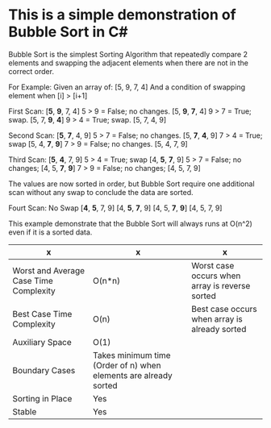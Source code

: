 # This is a simple demonstration of Bubble Sort in C#

Bubble Sort is the simplest Sorting Algorithm that repeatedly compare 2 elements and swapping the adjacent elements when there are not in the correct order.

For Example:
Given an array of: [5, 9, 7, 4]
And a condition of swapping element when [i] > [i+1]

First Scan: 
[**5**, **9**, 7, 4]    5 > 9 = False; no changes.
[5, **9**, **7**, 4]    9 > 7 = True; swap.
[5, 7, **9**, **4**]    9 > 4 = True; swap.
[5, 7, 4, 9]

Second Scan:
[**5**, **7**, 4, 9]    5 > 7 = False; no changes.
[5, **7**, **4**, 9]    7 > 4 = True; swap
[5, 4, **7**, **9**]    7 > 9 = False; no changes.
[5, 4, 7, 9]

Third Scan:
[**5**, **4**, 7, 9]    5 > 4 = True; swap
[4, **5**, **7**, 9]    5 > 7 = False; no changes;
[4, 5, **7**, **9**]    7 > 9 = False; no changes;
[4, 5, 7, 9]

The values are now sorted in order, but Bubble Sort require one additional scan without any swap to conclude the data are sorted.

Fourt Scan: No Swap
[**4**, **5**, 7, 9]
[4, **5**, **7**, 9]
[4, 5, **7**, **9**]
[4, 5, 7, 9]

This example demonstrate that the Bubble Sort will always runs at O(n^2) even if it is a sorted data.

| x | x | x |
|---|---|---|
| Worst and Average Case Time Complexity | O(n*n) | Worst case occurs when array is reverse sorted|
| Best Case Time Complexity | O(n) | Best case occurs when array is already sorted |
| Auxiliary Space | O(1) |  |
| Boundary Cases | Takes minimum time (Order of n) when elements are already sorted |  |
| Sorting in Place | Yes |  |
| Stable | Yes |  |